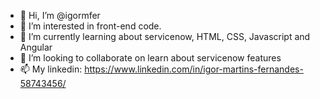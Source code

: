 - 👋 Hi, I’m @igormfer
- 👀 I’m interested in front-end code. 
- 🌱 I’m currently learning about servicenow, HTML, CSS, Javascript and Angular
- 💞️ I’m looking to collaborate on learn about servicenow features
- 📫 My linkedin: https://www.linkedin.com/in/igor-martins-fernandes-58743456/

